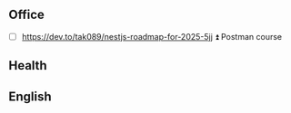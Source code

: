 ## Office
- [ ] https://dev.to/tak089/nestjs-roadmap-for-2025-5jj ⏫
Postman course

## Health

## English


